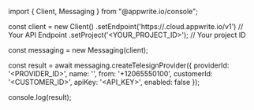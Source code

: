 import { Client, Messaging } from "@appwrite.io/console";

const client = new Client()
    .setEndpoint('https://<REGION>.cloud.appwrite.io/v1') // Your API Endpoint
    .setProject('<YOUR_PROJECT_ID>'); // Your project ID

const messaging = new Messaging(client);

const result = await messaging.createTelesignProvider({
    providerId: '<PROVIDER_ID>',
    name: '<NAME>',
    from: '+12065550100',
    customerId: '<CUSTOMER_ID>',
    apiKey: '<API_KEY>',
    enabled: false
});

console.log(result);

